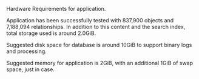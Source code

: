 Hardware Requirements for application.

Application has been successfully tested with 837,900 objects and 7,188,094 relationships. In addition to this content and the search index, total storage used is around 2.0GiB.

Suggested disk space for database is around 10GiB to support binary logs and processing.

Suggested memory for application is 2GiB, with an additional 1GiB of swap space, just in case.